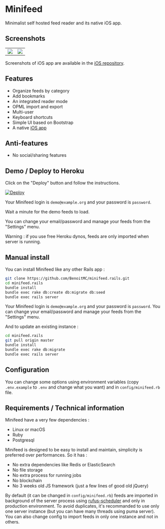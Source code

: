 # Minifeed

Minimalist self hosted feed reader and its native iOS app.

## Screenshots

<table>
  <tr>
    <td>
      <a href="https://benoitmc.github.io/blobs/minifeed.rails/entries.png">
        <img src="https://benoitmc.github.io/blobs/minifeed.rails/entries.png" />
      </a>
    </td>
    <td>
      <a href="https://benoitmc.github.io/blobs/minifeed.rails/entry.png">
        <img src="https://benoitmc.github.io/blobs/minifeed.rails/entry.png" />
      </a>
    </td>
  </tr>
</table>


Screenshots of iOS app are available in the [iOS repository](https://github.com/BenoitMC/minifeed.ios).



## Features

- Organize feeds by category
- Add bookmarks
- An integrated reader mode
- OPML import and export
- Multi-user
- Keyboard shortcuts
- Simple UI based on Bootstrap
- A native [iOS app](https://github.com/BenoitMC/minifeed.ios)



## Anti-features

- No social/sharing features



## Demo / Deploy to Heroku

Click on the "Deploy" button and follow the instructions.

[![Deploy](https://www.herokucdn.com/deploy/button.svg)](https://heroku.com/deploy?template=https://github.com/benoitmc/minifeed.rails/tree/master)

Your Minifeed login is `demo@example.org` and your password is `password`.

Wait a minute for the demo feeds to load.

You can change your email/password and manage your feeds from the "Settings" menu.

Warning : if you use free Heroku dynos, feeds are only imported when server is running.



## Manual install

You can install Minifeed like any other Rails app :

```sh
git clone https://github.com/BenoitMC/minifeed.rails.git
cd minifeed.rails
bundle install
bundle exec rake db:create db:migrate db:seed
bundle exec rails server
```

Your Minifeed login is `demo@example.org` and your password is `password`.
You can change your email/password and manage your feeds from the "Settings" menu.

And to update an existing instance :


```sh
cd minifeed.rails
git pull origin master
bundle install
bundle exec rake db:migrate
bundle exec rails server
```



## Configuration

You can change some options using environment variables (copy `.env.example` to `.env` and change what you want) and in `config/minifeed.rb` file.



## Requirements / Technical information

Minifeed have a very few dependencies :

- Linux or macOS
- Ruby
- Postgresql

Minifeed is designed to be easy to install and maintain, simplicity is preferred over performances.
So it has :

- No extra dependencies like Redis or ElasticSearch
- No file storage
- No extra process for running jobs
- No blockchain
- No 3 weeks old JS framework (just a few lines of good old jQuery)

By default (it can be changed in `config/minifeed.rb`) feeds are imported in background of the server process
using [rufus-scheduler](https://github.com/jmettraux/rufus-scheduler)
and only in production environment.
To avoid duplicates, it's recommanded to use only one server instance (but you can have many threads using puma server).
You can also change config to import feeds in only one instance and not in others.
